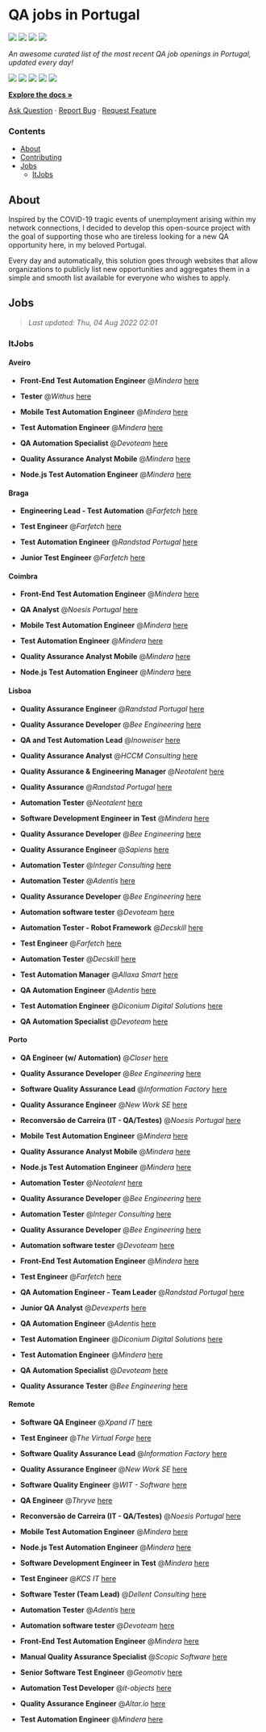 QA jobs in Portugal
========================

![](https://img.shields.io/static/v1?label=%F0%9F%8C%9F&message=If%20Useful&color=BC4E99)
[![](https://img.shields.io/github/stars/sergiomartins8/qa-jobs-in-portugal)](https://github.com/sergiomartins8/qa-jobs-in-portugal/stargazers)
[![](https://img.shields.io/github/forks/sergiomartins8/qa-jobs-in-portugal)](https://github.com/sergiomartins8/qa-jobs-in-portugal/network/members)
[![](https://img.shields.io/badge/-sergiomartins8-blue?logo=Linkedin&logoColor=white)](https://www.linkedin.com/in/sergiomartins8/)

_An awesome curated list of the most recent QA job openings in Portugal, updated every day!_

[![](https://img.shields.io/github/v/release/sergiomartins8/qa-jobs-in-portugal)](https://github.com/sergiomartins8/qa-jobs-in-portugal/releases)
[![](https://github.com/sergiomartins8/qa-jobs-in-portugal/workflows/release/badge.svg)](https://github.com/sergiomartins8/qa-jobs-in-portugal/actions?query=workflow%3Arelease)
[![](https://img.shields.io/github/issues/sergiomartins8/qa-jobs-in-portugal)](https://github.com/sergiomartins8/qa-jobs-in-portugal/issues)
[![](https://img.shields.io/github/contributors/sergiomartins8/qa-jobs-in-portugal)](https://github.com/sergiomartins8/qa-jobs-in-portugal/graphs/contributors)
[![](https://img.shields.io/github/license/sergiomartins8/qa-jobs-in-portugal)](https://github.com/sergiomartins8/qa-jobs-in-portugal/blob/master/LICENSE)

**[Explore the docs »](https://github.com/sergiomartins8/qa-jobs-in-portugal/blob/master/docs/DOCUMENTATION.md)**

[Ask Question](https://github.com/sergiomartins8/qa-jobs-in-portugal/issues) 
·
[Report Bug](https://github.com/sergiomartins8/qa-jobs-in-portugal/issues)
·
[Request Feature](https://github.com/sergiomartins8/qa-jobs-in-portugal/issues)

### Contents
* [About](#about)
* [Contributing](https://github.com/sergiomartins8/qa-jobs-in-portugal/blob/master/docs/CONTRIBUTING.md)
* [Jobs](#jobs)
  * [ItJobs](#itjobs)

## About
Inspired by the COVID-19 tragic events of unemployment arising within my network connections, I decided to develop this open-source project with the goal of supporting those who are tireless looking for a new QA opportunity here, in my beloved Portugal.

Every day and automatically, this solution goes through websites that allow organizations to publicly list new opportunities and aggregates them in a simple and smooth list available for everyone who wishes to apply.

Jobs
---------

> _Last updated: Thu, 04 Aug 2022 02:01_

### ItJobs

#### Aveiro

- **Front-End Test Automation Engineer** @_Mindera_ [here](https://www.itjobs.pt/oferta/437146/front-end-test-automation-engineer)


- **Tester** @_Withus_ [here](https://www.itjobs.pt/oferta/439165/tester)


- **Mobile Test Automation Engineer** @_Mindera_ [here](https://www.itjobs.pt/oferta/437272/mobile-test-automation-engineer)


- **Test Automation Engineer** @_Mindera_ [here](https://www.itjobs.pt/oferta/437860/test-automation-engineer)


- **QA Automation Specialist** @_Devoteam_ [here](https://www.itjobs.pt/oferta/437672/qa-automation-specialist)


- **Quality Assurance Analyst Mobile** @_Mindera_ [here](https://www.itjobs.pt/oferta/437853/quality-assurance-analyst-mobile)


- **Node.js Test Automation Engineer** @_Mindera_ [here](https://www.itjobs.pt/oferta/439499/node-js-test-automation-engineer)

#### Braga

- **Engineering Lead - Test Automation** @_Farfetch_ [here](https://www.itjobs.pt/oferta/438177/engineering-lead-test-automation)


- **Test Engineer** @_Farfetch_ [here](https://www.itjobs.pt/oferta/438171/test-engineer)


- **Test Automation Engineer** @_Randstad Portugal_ [here](https://www.itjobs.pt/oferta/437991/test-automation-engineer)


- **Junior Test Engineer** @_Farfetch_ [here](https://www.itjobs.pt/oferta/437766/junior-test-engineer)

#### Coimbra

- **Front-End Test Automation Engineer** @_Mindera_ [here](https://www.itjobs.pt/oferta/437146/front-end-test-automation-engineer)


- **QA Analyst** @_Noesis Portugal_ [here](https://www.itjobs.pt/oferta/436899/qa-analyst)


- **Mobile Test Automation Engineer** @_Mindera_ [here](https://www.itjobs.pt/oferta/437272/mobile-test-automation-engineer)


- **Test Automation Engineer** @_Mindera_ [here](https://www.itjobs.pt/oferta/437860/test-automation-engineer)


- **Quality Assurance Analyst Mobile** @_Mindera_ [here](https://www.itjobs.pt/oferta/437853/quality-assurance-analyst-mobile)


- **Node.js Test Automation Engineer** @_Mindera_ [here](https://www.itjobs.pt/oferta/439499/node-js-test-automation-engineer)

#### Lisboa

- **Quality Assurance Engineer** @_Randstad Portugal_ [here](https://www.itjobs.pt/oferta/438336/quality-assurance-engineer)


- **Quality Assurance Developer** @_Bee Engineering_ [here](https://www.itjobs.pt/oferta/437241/quality-assurance-developer)


- **QA and Test Automation Lead** @_Inoweiser_ [here](https://www.itjobs.pt/oferta/437172/qa-and-test-automation-lead)


- **Quality Assurance Analyst** @_HCCM Consulting_ [here](https://www.itjobs.pt/oferta/436993/quality-assurance-analyst)


- **Quality Assurance & Engineering Manager** @_Neotalent_ [here](https://www.itjobs.pt/oferta/439143/quality-assurance-engineering-manager)


- **Quality Assurance** @_Randstad Portugal_ [here](https://www.itjobs.pt/oferta/438609/quality-assurance)


- **Automation Tester** @_Neotalent_ [here](https://www.itjobs.pt/oferta/438673/automation-tester)


- **Software Development Engineer in Test** @_Mindera_ [here](https://www.itjobs.pt/oferta/437145/software-development-engineer-in-test)


- **Quality Assurance Developer** @_Bee Engineering_ [here](https://www.itjobs.pt/oferta/436745/quality-assurance-developer)


- **Quality Assurance Engineer** @_Sapiens_ [here](https://www.itjobs.pt/oferta/439679/quality-assurance-engineer-hybrid)


- **Automation Tester** @_Integer Consulting_ [here](https://www.itjobs.pt/oferta/439134/automation-tester)


- **Automation Tester** @_Adentis_ [here](https://www.itjobs.pt/oferta/437608/automation-tester)


- **Quality Assurance Developer** @_Bee Engineering_ [here](https://www.itjobs.pt/oferta/436734/quality-assurance-developer)


- **Automation software tester** @_Devoteam_ [here](https://www.itjobs.pt/oferta/439394/automation-software-tester)


- **Automation Tester - Robot Framework** @_Decskill_ [here](https://www.itjobs.pt/oferta/437627/automation-tester-robot-framework)


- **Test Engineer** @_Farfetch_ [here](https://www.itjobs.pt/oferta/438171/test-engineer)


- **Automation Tester** @_Decskill_ [here](https://www.itjobs.pt/oferta/438979/automation-tester)


- **Test Automation Manager** @_Allaxa Smart_ [here](https://www.itjobs.pt/oferta/438406/test-automation-manager)


- **QA Automation Engineer** @_Adentis_ [here](https://www.itjobs.pt/oferta/438493/qa-automation-engineer)


- **Test Automation Engineer** @_Diconium Digital Solutions_ [here](https://www.itjobs.pt/oferta/438355/test-automation-engineer)


- **QA Automation Specialist** @_Devoteam_ [here](https://www.itjobs.pt/oferta/437672/qa-automation-specialist)

#### Porto

- **QA Engineer (w/ Automation)** @_Closer_ [here](https://www.itjobs.pt/oferta/439597/qa-engineer-w-automation)


- **Quality Assurance Developer** @_Bee Engineering_ [here](https://www.itjobs.pt/oferta/437241/quality-assurance-developer)


- **Software Quality Assurance Lead** @_Information Factory_ [here](https://www.itjobs.pt/oferta/438433/software-quality-assurance-lead)


- **Quality Assurance Engineer** @_New Work SE_ [here](https://www.itjobs.pt/oferta/437078/quality-assurance-engineer)


- **Reconversão de Carreira (IT - QA/Testes)** @_Noesis Portugal_ [here](https://www.itjobs.pt/oferta/436894/reconversao-de-carreira-it-qa-testes)


- **Mobile Test Automation Engineer** @_Mindera_ [here](https://www.itjobs.pt/oferta/437272/mobile-test-automation-engineer)


- **Quality Assurance Analyst Mobile** @_Mindera_ [here](https://www.itjobs.pt/oferta/437853/quality-assurance-analyst-mobile)


- **Node.js Test Automation Engineer** @_Mindera_ [here](https://www.itjobs.pt/oferta/439499/node-js-test-automation-engineer)


- **Automation Tester** @_Neotalent_ [here](https://www.itjobs.pt/oferta/438673/automation-tester)


- **Quality Assurance Developer** @_Bee Engineering_ [here](https://www.itjobs.pt/oferta/436745/quality-assurance-developer)


- **Automation Tester** @_Integer Consulting_ [here](https://www.itjobs.pt/oferta/439134/automation-tester)


- **Quality Assurance Developer** @_Bee Engineering_ [here](https://www.itjobs.pt/oferta/436734/quality-assurance-developer)


- **Automation software tester** @_Devoteam_ [here](https://www.itjobs.pt/oferta/439394/automation-software-tester)


- **Front-End Test Automation Engineer** @_Mindera_ [here](https://www.itjobs.pt/oferta/437146/front-end-test-automation-engineer)


- **Test Engineer** @_Farfetch_ [here](https://www.itjobs.pt/oferta/438171/test-engineer)


- **QA Automation Engineer - Team Leader** @_Randstad Portugal_ [here](https://www.itjobs.pt/oferta/439046/qa-automation-engineer-team-leader)


- **Junior QA Analyst** @_Devexperts_ [here](https://www.itjobs.pt/oferta/437997/junior-qa-analyst)


- **QA Automation Engineer** @_Adentis_ [here](https://www.itjobs.pt/oferta/438493/qa-automation-engineer)


- **Test Automation Engineer** @_Diconium Digital Solutions_ [here](https://www.itjobs.pt/oferta/438355/test-automation-engineer)


- **Test Automation Engineer** @_Mindera_ [here](https://www.itjobs.pt/oferta/437860/test-automation-engineer)


- **QA Automation Specialist** @_Devoteam_ [here](https://www.itjobs.pt/oferta/437672/qa-automation-specialist)


- **Quality Assurance Tester** @_Bee Engineering_ [here](https://www.itjobs.pt/oferta/438195/quality-assurance-tester)

#### Remote

- **Software QA Engineer** @_Xpand IT_ [here](https://www.itjobs.pt/oferta/439033/software-qa-engineer)


- **Test Engineer** @_The Virtual Forge_ [here](https://www.itjobs.pt/oferta/439094/test-engineer)


- **Software Quality Assurance Lead** @_Information Factory_ [here](https://www.itjobs.pt/oferta/438433/software-quality-assurance-lead)


- **Quality Assurance Engineer** @_New Work SE_ [here](https://www.itjobs.pt/oferta/437078/quality-assurance-engineer)


- **Software Quality Engineer** @_WIT - Software_ [here](https://www.itjobs.pt/oferta/437168/software-quality-engineer)


- **QA Engineer** @_Thryve_ [here](https://www.itjobs.pt/oferta/439735/qa-engineer)


- **Reconversão de Carreira (IT - QA/Testes)** @_Noesis Portugal_ [here](https://www.itjobs.pt/oferta/436894/reconversao-de-carreira-it-qa-testes)


- **Mobile Test Automation Engineer** @_Mindera_ [here](https://www.itjobs.pt/oferta/437272/mobile-test-automation-engineer)


- **Node.js Test Automation Engineer** @_Mindera_ [here](https://www.itjobs.pt/oferta/439499/node-js-test-automation-engineer)


- **Software Development Engineer in Test** @_Mindera_ [here](https://www.itjobs.pt/oferta/437145/software-development-engineer-in-test)


- **Test Engineer** @_KCS IT_ [here](https://www.itjobs.pt/oferta/437592/test-engineer)


- **Software Tester (Team Lead)** @_Dellent Consulting_ [here](https://www.itjobs.pt/oferta/437358/software-tester-team-lead)


- **Automation Tester** @_Adentis_ [here](https://www.itjobs.pt/oferta/437608/automation-tester)


- **Automation software tester** @_Devoteam_ [here](https://www.itjobs.pt/oferta/439394/automation-software-tester)


- **Front-End Test Automation Engineer** @_Mindera_ [here](https://www.itjobs.pt/oferta/437146/front-end-test-automation-engineer)


- **Manual Quality Assurance Specialist** @_Scopic Software_ [here](https://www.itjobs.pt/oferta/438057/manual-quality-assurance-specialist)


- **Senior Software Test Engineer** @_Geomotiv_ [here](https://www.itjobs.pt/oferta/437821/senior-software-test-engineer)


- **Automation Test Developer** @_it-objects_ [here](https://www.itjobs.pt/oferta/438685/automation-test-developer)


- **Quality Assurance Engineer** @_Altar.io_ [here](https://www.itjobs.pt/oferta/438284/quality-assurance-engineer)


- **Test Automation Engineer** @_Mindera_ [here](https://www.itjobs.pt/oferta/437860/test-automation-engineer)

